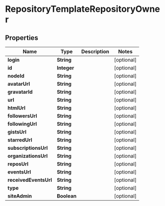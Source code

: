 

# RepositoryTemplateRepositoryOwner


## Properties

| Name | Type | Description | Notes |
|------------ | ------------- | ------------- | -------------|
|**login** | **String** |  |  [optional] |
|**id** | **Integer** |  |  [optional] |
|**nodeId** | **String** |  |  [optional] |
|**avatarUrl** | **String** |  |  [optional] |
|**gravatarId** | **String** |  |  [optional] |
|**url** | **String** |  |  [optional] |
|**htmlUrl** | **String** |  |  [optional] |
|**followersUrl** | **String** |  |  [optional] |
|**followingUrl** | **String** |  |  [optional] |
|**gistsUrl** | **String** |  |  [optional] |
|**starredUrl** | **String** |  |  [optional] |
|**subscriptionsUrl** | **String** |  |  [optional] |
|**organizationsUrl** | **String** |  |  [optional] |
|**reposUrl** | **String** |  |  [optional] |
|**eventsUrl** | **String** |  |  [optional] |
|**receivedEventsUrl** | **String** |  |  [optional] |
|**type** | **String** |  |  [optional] |
|**siteAdmin** | **Boolean** |  |  [optional] |



